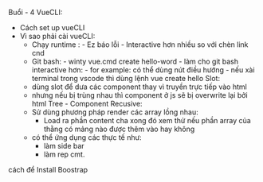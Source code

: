 Buổi - 4
VueCLI:
- Cách set up vueCLI
- Vì sao phải cài vueCLI:
    - Chạy runtime :
           - Ez báo lỗi 
           - Interactive hơn nhiều so với chèn link cnd
    - Git bash: 
           - winty vue.cmd create hello-word 
                - làm cho git bash interactive hơn:
                   - for example: có thể dùng nút điều hướng
                   - nếu xài terminal trong vscode thì dùng lệnh vue create hello 
Slot: 
    - dùng slot để dưa các component thay vì truyền trực tiếp vào html
    - nhưng nếu bị trùng nhau thì component ở js sẽ bị overwrite lại bởi html
Tree - Component Recusive:
     - Sử dùng phương pháp render các array lồng nhau:
       - Load ra phần content cha xong đó xem thử nếu phần array của thằng có mảng nào được thêm vào hay không
    - có thể ứng dụng các thực tế như:
        - làm side bar 
        - làm rep cmt.
        
 cách để Install Boostrap
    
                   
